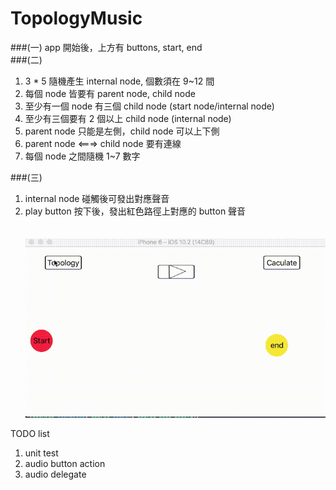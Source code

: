 # TopologyMusic

###(一) 
  app 開始後，上方有 buttons, start, end<br/>
###(二)
  1. 3 * 5 隨機產生 internal node, 個數須在 9~12 間<br/>
  2. 每個 node 皆要有 parent node, child node<br/>
  3. 至少有一個 node 有三個 child node (start node/internal node)<br/>
  4. 至少有三個要有 2 個以上 child node (internal node)<br/>
  5. parent node 只能是左側，child node 可以上下側<br/>
  6. parent node <===> child node 要有連線<br/>
  7. 每個 node 之間隨機 1~7 數字<br/>
  
###(三)
  1. internal node 碰觸後可發出對應聲音<br/>
  2. play button 按下後，發出紅色路徑上對應的 button 聲音<br/>
  <br/><br/>
![](https://github.com/SunXiaoShan/TopologyMusic/blob/master/gif/output.gif)


TODO list
1. unit test
2. audio button action
3. audio delegate
